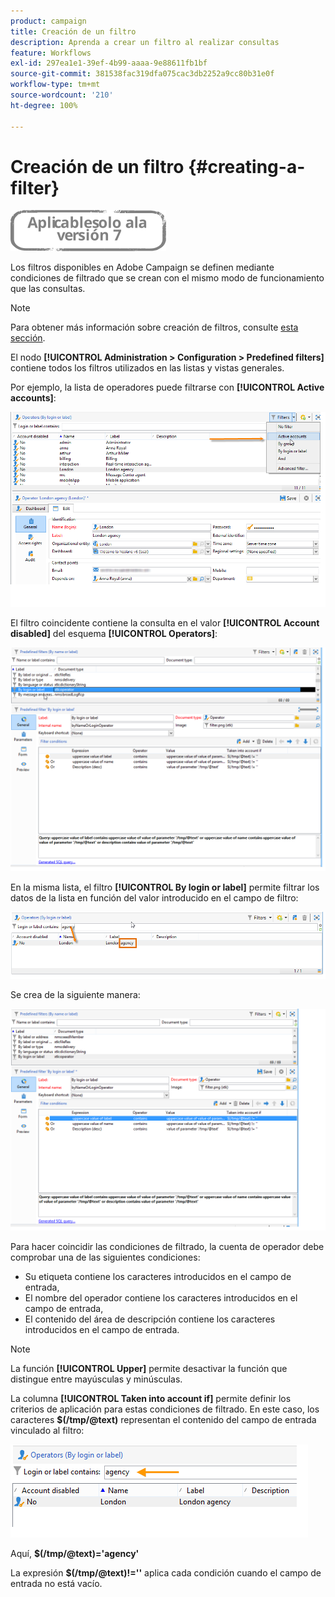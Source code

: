 ```yaml
---
product: campaign
title: Creación de un filtro
description: Aprenda a crear un filtro al realizar consultas
feature: Workflows
exl-id: 297ea1e1-39ef-4b99-aaaa-9e88611fb1bf
source-git-commit: 381538fac319dfa075cac3db2252a9cc80b31e0f
workflow-type: tm+mt
source-wordcount: '210'
ht-degree: 100%

---
```


# Creación de un filtro {#creating-a-filter}

![](../../assets/v7-only.svg)

Los filtros disponibles en Adobe Campaign se definen mediante condiciones de filtrado que se crean con el mismo modo de funcionamiento que las consultas.

>[!NOTE]
>
>Para obtener más información sobre creación de filtros, consulte [esta sección](../../platform/using/filtering-options.md).

El nodo **[!UICONTROL Administration > Configuration > Predefined filters]** contiene todos los filtros utilizados en las listas y vistas generales.

Por ejemplo, la lista de operadores puede filtrarse con **[!UICONTROL Active accounts]**:

![](assets/query_editor_filter_sample_1.png)

El filtro coincidente contiene la consulta en el valor **[!UICONTROL Account disabled]** del esquema **[!UICONTROL Operators]**:

![](assets/query_editor_filter_sample_2.png)

En la misma lista, el filtro **[!UICONTROL By login or label]** permite filtrar los datos de la lista en función del valor introducido en el campo de filtro:

![](assets/query_editor_filter_sample_3.png)

Se crea de la siguiente manera:

![](assets/query_editor_filter_sample_4.png)

Para hacer coincidir las condiciones de filtrado, la cuenta de operador debe comprobar una de las siguientes condiciones:

* Su etiqueta contiene los caracteres introducidos en el campo de entrada,
* El nombre del operador contiene los caracteres introducidos en el campo de entrada,
* El contenido del área de descripción contiene los caracteres introducidos en el campo de entrada.

>[!NOTE]
>
>La función **[!UICONTROL Upper]** permite desactivar la función que distingue entre mayúsculas y minúsculas.

La columna **[!UICONTROL Taken into account if]** permite definir los criterios de aplicación para estas condiciones de filtrado. En este caso, los caracteres **$(/tmp/@text)** representan el contenido del campo de entrada vinculado al filtro:

![](assets/query_editor_filter_sample_5.png)

Aquí, **$(/tmp/@text)=&#39;agency&#39;**

La expresión **$(/tmp/@text)!=&#39;&#39;** aplica cada condición cuando el campo de entrada no está vacío.

